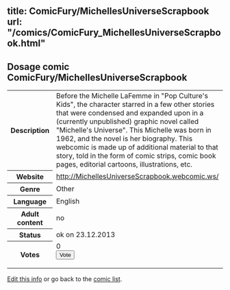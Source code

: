 title: ComicFury/MichellesUniverseScrapbook
url: "/comics/ComicFury_MichellesUniverseScrapbook.html"
---
Dosage comic ComicFury/MichellesUniverseScrapbook
-----------------------------------------

<p id="msg"></p>
<script type="text/javascript">
if (window.location.search === '?edit_info_mail=sent_ok') {
  var elem = document.getElementById("msg");
  elem.innerHTML = 'Edited information sucessfully sent for review, which is usually done daily. Thanks!';
  elem.className = 'ok';
}
</script>
<table class="comicinfo">
<tr>
<th>Description</th><td>Before the Michelle LaFemme in &quot;Pop Culture's Kids&quot;, the character starred in a few other stories that were condensed and expanded upon in a (currently unpublished) graphic novel called &quot;Michelle's Universe&quot;. This Michelle was born in 1962, and the novel is her biography. This webcomic is made up of additional material to that story, told in the form of comic strips, comic book pages, editorial cartoons, illustrations, etc.</td>
</tr>
<tr>
<th>Website</th><td><a href="http://MichellesUniverseScrapbook.webcomic.ws/">http://MichellesUniverseScrapbook.webcomic.ws/</a></td>
</tr>
<tr>
<th>Genre</th><td>Other</td>
</tr>
<tr>
<th>Language</th><td>English</td>
</tr>
<tr>
<th>Adult content</th><td>no</td>
</tr>
<tr>
<th>Status</th><td>ok on 23.12.2013</td>
</tr>
<tr>
<th>Votes</th><td>0
<form action="http://gaecounter.appspot.com/count/" method="POST">
<input name="name" type="hidden" value="ComicFury_MichellesUniverseScrapbook"/>
<input name="uid" type="hidden" id="voteuid" value=""/>
<input type="submit" value="Vote"/>
</form>
</td>
</tr>
</table>
<script type="text/javascript">
var ua = navigator.userAgent;
document.getElementById("voteuid").value = ua.replace(/[^a-zA-Z0-9\._:]/g , "_");;
</script>

[Edit this info](ComicFury_MichellesUniverseScrapbook_edit.html) or go back to the [comic list](../comic-index.html).
